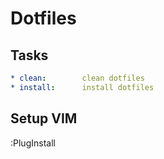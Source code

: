 # Dotfiles

## Tasks
```yaml
* clean:        clean dotfiles
* install:      install dotfiles
```

## Setup VIM
:PlugInstall
